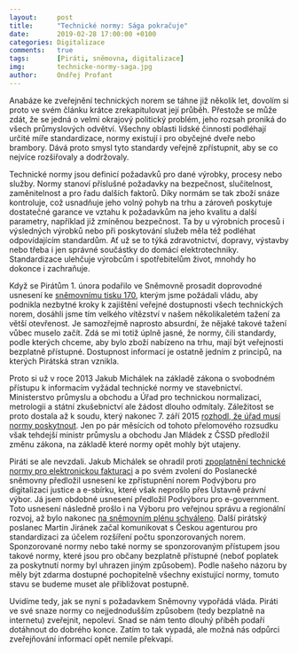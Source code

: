 ```yaml
---
layout:     post
title:      "Technické normy: Sága pokračuje"
date:       2019-02-28 17:00:00 +0100
categories: Digitalizace
comments:   true
tags:       [Piráti, sněmovna, digitalizace]
img:        technicke-normy-saga.jpg
author:     Ondřej Profant
---
```


Anabáze ke zveřejnění technických norem se táhne již několik let, dovolím si proto ve svém článku krátce zrekapitulovat její průběh. Přestože se může zdát, že se jedná o velmi okrajový politický problém, jeho rozsah proniká do všech průmyslových odvětví. Všechny oblasti lidské činnosti podléhají určité míře standardizace, normy existují i pro obyčejné dveře nebo brambory. Dává proto smysl tyto standardy veřejně zpřístupnit, aby se co nejvíce rozšiřovaly a dodržovaly.

<!--more-->

Technické normy jsou definicí požadavků pro dané výrobky, procesy nebo služby. Normy stanoví příslušné požadavky na bezpečnost, slučitelnost, zaměnitelnost a pro řadu dalších faktorů. Díky normám se tak zboží snáze kontroluje, což usnadňuje jeho volný pohyb na trhu a zároveň poskytuje dostatečné garance ve vztahu k požadavkům na jeho kvalitu a další parametry, například již zmíněnou bezpečnost. Ta by u výrobních procesů i výsledných výrobků nebo při poskytování služeb měla též podléhat odpovídajícím standardům. Ať už se to týká zdravotnictví, dopravy, výstavby nebo třeba i jen správné součástky do domácí elektrotechniky. Standardizace ulehčuje výrobcům i spotřebitelům život, mnohdy ho dokonce i zachraňuje.
 
Když se Pirátům 1. února podařilo ve Sněmovně prosadit doprovodné usnesení ke [sněmovnímu tisku 170](http://www.psp.cz/sqw/historie.sqw?T=170&O=8), kterým jsme požádali vládu, aby podnikla nezbytné kroky k zajištění veřejné dostupnosti všech technických norem, dosáhli jsme tím velkého vítězství v našem několikaletém tažení za větší otevřenost. Je samozřejmě naprosto absurdní, že nějaké takové tažení vůbec muselo začít. Zdá se mi totiž úplně jasné, že normy, čili standardy, podle kterých chceme, aby bylo zboží nabízeno na trhu, mají být veřejnosti bezplatně přístupné. Dostupnost informací je ostatně jedním z principů, na kterých Pirátská stran vznikla.

Proto si už v roce 2013 Jakub Michálek na základě zákona o svobodném přístupu k informacím vyžádal technické normy ve stavebnictví. Ministerstvo průmyslu a obchodu a Úřad pro technickou normalizaci, metrologii a státní zkušebnictví ale žádost dlouho odmítaly. Záležitost se proto dostala až k soudu, který nakonec 7. září 2015 [rozhodl, že úřad musí normy poskytnout](https://wiki.pirati.cz/tiskove-zpravy/diky_piratum_usetri_stavari_miliony._normy_budou_dostupne_zdarma). Jen po pár měsících od tohoto přelomového rozsudku však tehdejší ministr průmyslu a obchodu Jan Mládek z ČSSD předložil změnu zákona, na základě které normy opět mohly být utajeny.

Piráti se ale nevzdali. Jakub Michálek se ohradil proti [zpoplatnění technické normy pro elektronickou fakturaci](https://www.pirati.cz/tiskove-zpravy/nesouhlasime-se-zpoplatnenim-technickych-norem-pro-elektronickou-fakturaci.html) a po svém zvolení do Poslanecké sněmovny předložil usnesení ke zpřístupnění norem Podvýboru pro digitalizaci justice a e-sbírku, které však neprošlo přes Ústavně právní výbor. Já jsem obdobné usnesení předložil Podvýboru pro e-government. Toto usnesení následně prošlo i na Výboru pro veřejnou správu a regionální rozvoj, až bylo nakonec [na sněmovním plénu schváleno](https://www.pirati.cz/tiskove-zpravy/o-jednu-absurditu-mene-vlada-bude-muset-zverejnovat-technicke-normy.html). Další pirátský poslanec Martin Jiránek začal komunikovat s Českou agenturou pro standardizaci za účelem rozšíření počtu sponzorovaných norem. Sponzorované normy nebo také normy se sponzorovaným přístupem jsou takové normy, které jsou pro občany bezplatně přístupné (neboť poplatek za poskytnutí normy byl uhrazen jiným způsobem). Podle našeho názoru by měly být zdarma dostupné pochopitelně všechny existující normy, tomuto stavu se budeme muset ale přibližovat postupně.

Uvidíme tedy, jak se nyní s požadavkem Sněmovny vypořádá vláda. Piráti ve své snaze normy co nejjednodušším způsobem (tedy bezplatně na internetu) zveřejnit, nepoleví. Snad se nám tento dlouhý příběh podaří dotáhnout do dobrého konce. Zatím to tak vypadá, ale možná nás odpůrci zveřejňování informací opět nemile překvapí.
